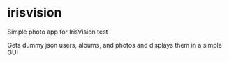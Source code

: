 # irisvision

Simple photo app for IrisVision test <br>

Gets dummy json users, albums, and photos and displays them in a simple GUI




